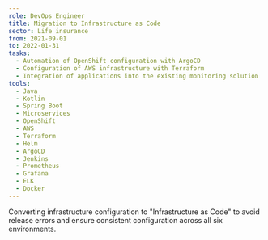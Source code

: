 ```yaml
---
role: DevOps Engineer
title: Migration to Infrastructure as Code
sector: Life insurance
from: 2021-09-01
to: 2022-01-31
tasks:
  - Automation of OpenShift configuration with ArgoCD
  - Configuration of AWS infrastructure with Terraform
  - Integration of applications into the existing monitoring solution
tools:
  - Java
  - Kotlin
  - Spring Boot
  - Microservices
  - OpenShift
  - AWS
  - Terraform
  - Helm
  - ArgoCD
  - Jenkins
  - Prometheus
  - Grafana
  - ELK
  - Docker
---
```


Converting infrastructure configuration to "Infrastructure as Code" to avoid release errors and ensure consistent configuration across all six environments.
